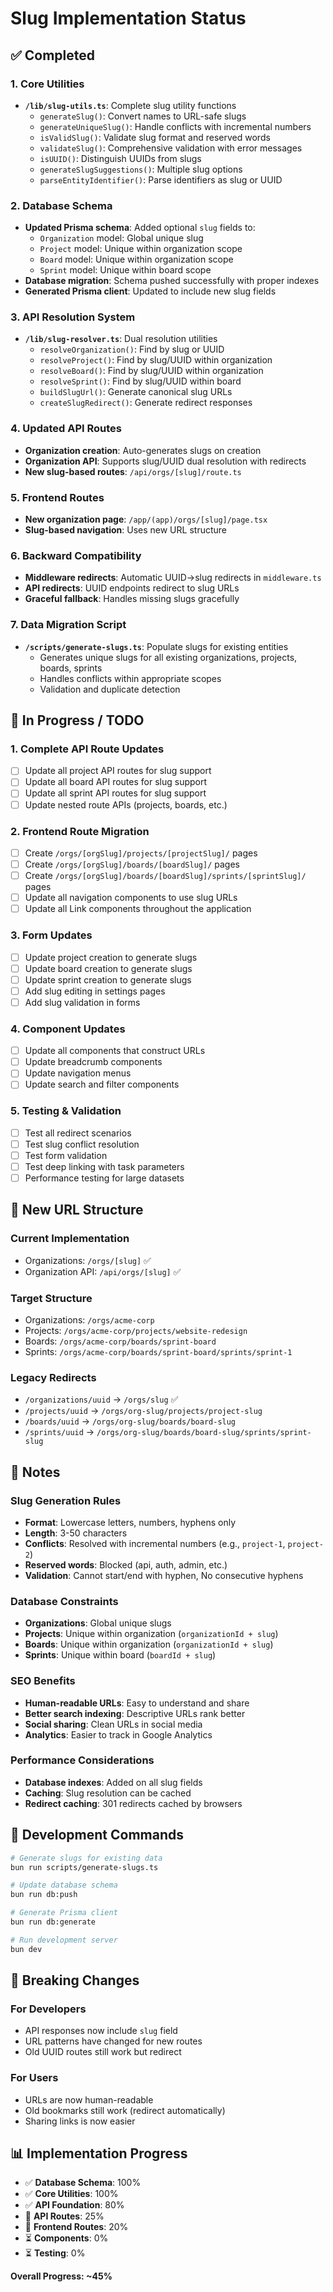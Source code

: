 # Slug Implementation Status

## ✅ Completed

### 1. Core Utilities
- **`/lib/slug-utils.ts`**: Complete slug utility functions
  - `generateSlug()`: Convert names to URL-safe slugs
  - `generateUniqueSlug()`: Handle conflicts with incremental numbers
  - `isValidSlug()`: Validate slug format and reserved words
  - `validateSlug()`: Comprehensive validation with error messages
  - `isUUID()`: Distinguish UUIDs from slugs
  - `generateSlugSuggestions()`: Multiple slug options
  - `parseEntityIdentifier()`: Parse identifiers as slug or UUID

### 2. Database Schema
- **Updated Prisma schema**: Added optional `slug` fields to:
  - `Organization` model: Global unique slug
  - `Project` model: Unique within organization scope
  - `Board` model: Unique within organization scope  
  - `Sprint` model: Unique within board scope
- **Database migration**: Schema pushed successfully with proper indexes
- **Generated Prisma client**: Updated to include new slug fields

### 3. API Resolution System
- **`/lib/slug-resolver.ts`**: Dual resolution utilities
  - `resolveOrganization()`: Find by slug or UUID
  - `resolveProject()`: Find by slug/UUID within organization
  - `resolveBoard()`: Find by slug/UUID within organization
  - `resolveSprint()`: Find by slug/UUID within board
  - `buildSlugUrl()`: Generate canonical slug URLs
  - `createSlugRedirect()`: Generate redirect responses

### 4. Updated API Routes
- **Organization creation**: Auto-generates slugs on creation
- **Organization API**: Supports slug/UUID dual resolution with redirects
- **New slug-based routes**: `/api/orgs/[slug]/route.ts`

### 5. Frontend Routes
- **New organization page**: `/app/(app)/orgs/[slug]/page.tsx`
- **Slug-based navigation**: Uses new URL structure

### 6. Backward Compatibility
- **Middleware redirects**: Automatic UUID→slug redirects in `middleware.ts`
- **API redirects**: UUID endpoints redirect to slug URLs
- **Graceful fallback**: Handles missing slugs gracefully

### 7. Data Migration Script
- **`/scripts/generate-slugs.ts`**: Populate slugs for existing entities
  - Generates unique slugs for all existing organizations, projects, boards, sprints
  - Handles conflicts within appropriate scopes
  - Validation and duplicate detection

## 🚧 In Progress / TODO

### 1. Complete API Route Updates
- [ ] Update all project API routes for slug support
- [ ] Update all board API routes for slug support  
- [ ] Update all sprint API routes for slug support
- [ ] Update nested route APIs (projects, boards, etc.)

### 2. Frontend Route Migration
- [ ] Create `/orgs/[orgSlug]/projects/[projectSlug]/` pages
- [ ] Create `/orgs/[orgSlug]/boards/[boardSlug]/` pages
- [ ] Create `/orgs/[orgSlug]/boards/[boardSlug]/sprints/[sprintSlug]/` pages
- [ ] Update all navigation components to use slug URLs
- [ ] Update all Link components throughout the application

### 3. Form Updates
- [ ] Update project creation to generate slugs
- [ ] Update board creation to generate slugs
- [ ] Update sprint creation to generate slugs
- [ ] Add slug editing in settings pages
- [ ] Add slug validation in forms

### 4. Component Updates
- [ ] Update all components that construct URLs
- [ ] Update breadcrumb components
- [ ] Update navigation menus
- [ ] Update search and filter components

### 5. Testing & Validation
- [ ] Test all redirect scenarios
- [ ] Test slug conflict resolution
- [ ] Test form validation
- [ ] Test deep linking with task parameters
- [ ] Performance testing for large datasets

## 🎯 New URL Structure

### Current Implementation
- Organizations: `/orgs/[slug]` ✅
- Organization API: `/api/orgs/[slug]` ✅

### Target Structure
- Organizations: `/orgs/acme-corp`
- Projects: `/orgs/acme-corp/projects/website-redesign`
- Boards: `/orgs/acme-corp/boards/sprint-board`
- Sprints: `/orgs/acme-corp/boards/sprint-board/sprints/sprint-1`

### Legacy Redirects
- `/organizations/uuid` → `/orgs/slug` ✅
- `/projects/uuid` → `/orgs/org-slug/projects/project-slug`
- `/boards/uuid` → `/orgs/org-slug/boards/board-slug`
- `/sprints/uuid` → `/orgs/org-slug/boards/board-slug/sprints/sprint-slug`

## 📝 Notes

### Slug Generation Rules
- **Format**: Lowercase letters, numbers, hyphens only
- **Length**: 3-50 characters
- **Conflicts**: Resolved with incremental numbers (e.g., `project-1`, `project-2`)
- **Reserved words**: Blocked (api, auth, admin, etc.)
- **Validation**: Cannot start/end with hyphen, No consecutive hyphens

### Database Constraints
- **Organizations**: Global unique slugs
- **Projects**: Unique within organization (`organizationId + slug`)
- **Boards**: Unique within organization (`organizationId + slug`)
- **Sprints**: Unique within board (`boardId + slug`)

### SEO Benefits
- **Human-readable URLs**: Easy to understand and share
- **Better search indexing**: Descriptive URLs rank better
- **Social sharing**: Clean URLs in social media
- **Analytics**: Easier to track in Google Analytics

### Performance Considerations
- **Database indexes**: Added on all slug fields
- **Caching**: Slug resolution can be cached
- **Redirect caching**: 301 redirects cached by browsers

## 🔧 Development Commands

```bash
# Generate slugs for existing data
bun run scripts/generate-slugs.ts

# Update database schema
bun run db:push

# Generate Prisma client
bun run db:generate

# Run development server
bun dev
```

## 🚨 Breaking Changes

### For Developers
- API responses now include `slug` field
- URL patterns have changed for new routes
- Old UUID routes still work but redirect

### For Users
- URLs are now human-readable
- Old bookmarks still work (redirect automatically)
- Sharing links is now easier

## 📊 Implementation Progress

- ✅ **Database Schema**: 100%
- ✅ **Core Utilities**: 100%  
- ✅ **API Foundation**: 80%
- 🚧 **API Routes**: 25%
- 🚧 **Frontend Routes**: 20%
- ⏳ **Components**: 0%
- ⏳ **Testing**: 0%

**Overall Progress: ~45%**